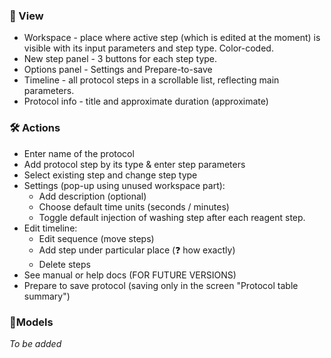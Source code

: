 ### 👀 View
* Workspace - place where active step (which is edited at the moment) is visible with its input parameters and step type. Color-coded.
* New step panel - 3 buttons for each step type.
* Options panel - Settings and Prepare-to-save
* Timeline - all protocol steps in a scrollable list, reflecting main parameters. 
* Protocol info - title and approximate duration (approximate)


### 🛠 Actions
* Enter name of the protocol
* Add protocol step by its type & enter step parameters
* Select existing step and change step type
* Settings (pop-up using unused workspace part):
	* Add description (optional)
	* Choose default time units (seconds / minutes)
	* Toggle default injection of washing step after each reagent step.
* Edit timeline:
	* Edit sequence (move steps)
	* Add step under particular place (❓ how exactly)
	* Delete steps
* See manual or help docs (FOR FUTURE VERSIONS)
* Prepare to save protocol (saving only in the screen "Protocol table summary")


### 🎨Models
*To be added*

